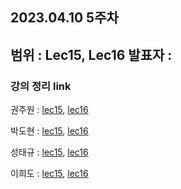 ## 2023.04.10 5주차
범위 : Lec15, Lec16
발표자 : 
---
### 강의 정리 link

권주원 : [lec15](https://well-catsup-c9c.notion.site/Lec-15-Projections-onto-Subspaces-a55676fa8fb64ed3b93f7d2fecb0ea56), [lec16](https://well-catsup-c9c.notion.site/Lec-16-Projection-matrices-and-least-squares-6280c919e2ac40f68b91c18073fa5ae6)

박도현 : [lec15](https://dohlab.tistory.com/28), [lec16](https://dohlab.tistory.com/29)

성태규 : [lec15](https://velog.io/@tag_you/%EC%84%A0%ED%98%95%EB%8C%80%EC%88%98%ED%95%99-15%EC%9E%A5), [lec16](https://velog.io/@tag_you/%EC%84%A0%ED%98%95%EB%8C%80%EC%88%98%ED%95%99-16%EC%9E%A5)

이희도 : [lec15](https://acoustic-nasturtium-0b2.notion.site/Linear-algebra-lecture15-0c174ff1fb1b46eaaf1fa9cdfaa7bf78), [lec16]()

